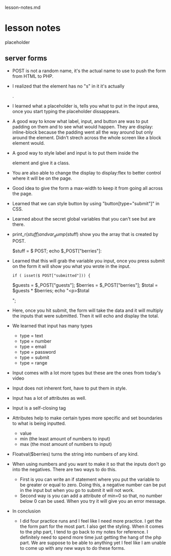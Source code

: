 lesson-notes.md


# lesson notes

placeholder

## server forms

- POST is not a random name, it's the actual name to use to push the form from HTML to PHP.
- I realized that the element <forms> has no "s" in it it's actually <form>.
- I learned what a placeholder is, tells you what to put in the input area, once you start typing the placeholder dissappears. 
- A good way to know what label, input, and button are was to put padding on them and to see what would happen. They are display: inline-block because the padding went all the way around but only around the element. Didn't strech across the whole screen like a block element would. 
- A good way to style label and input is to put them inside the <div> element and give it a class. 
- You are also able to change the display to display:flex to better control where it will be on the page. 
- Good idea to give the form a max-width to keep it from going all across the page. 
- Learned that we can style button by using "button[type="submit"]" in CSS.
- Learned about the secret global variables that you can't see but are there. 
- print_r($stuff) and var_dump($stuff) show you the array that is created by POST.

	$stuff = $ POST;
	echo $_POST["berries"]:
- Learned that this will grab the variable you input, once you press submit on the form it will show you what you wrote in the input. 

	  if ( isset($ POST["submitted"])) {
	$guests = $_POST["guests"];
	$berries = $_POST["berries"];
	$total = $guests * $berries;
	echo "<p>$total</p>";
- Here, once you hit submit, the form will take the data and it will multiply the inputs that were submitted. Then it will echo and display the total.
- We learned that input has many types 
	- type = text
	- type = number
	- type = email
	- type = password
	- type = submit
	- type = range
- Input comes with a lot more types but these are the ones from today's video
- Input does not inherent font, have to put them in style.
- Input has a lot of attributes as well.
- Input is a self-closing tag
- Attributes help to make certain types more specific and set boundaries to what is being inputted. 
	- value
	- min (the least amount of numbers to input)
	- max (the most amount of numbers to input)
- Floatval($berries) turns the string into numbers of any kind. 
- When using numbers and you want to make it so that the inputs don't go into the negatives. There are two ways to do this.
	- First is you can write an if statement where you put the variable to be greater or equal to zero. Doing this, a negative number can be put in the input but when you go to submit it will not work. 
	- Second way is you can add a attribute of min=0 so that, no number below 0 can be used. When you try it will give you an error message. 


- In conclusion
	- I did four practice runs and I feel like I need more practice. I get the the form part for the most part. I also get the styling. When it comes to the php part, I tend to go back to my notes for reference. I definitely need to spend more time just getting the hang of the php part. We are suppose to be able to anything yet I feel like I am unable to come up with any new ways to do these forms. 
